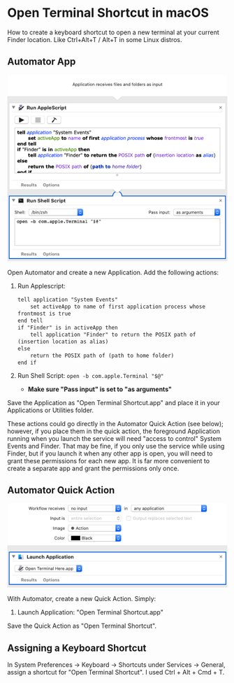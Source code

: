 # Open Terminal Shortcut in macOS

How to create a keyboard shortcut to open a new terminal at your current 
Finder location.  Like Ctrl+Alt+T / Alt+T in some Linux distros.

## Automator App

![Open Terminal Shortcut App in Automator](./App.png)

Open Automator and create a new Application.  Add the following actions:

1. Run Applescript:

	```applescript
	tell application "System Events"
		set activeApp to name of first application process whose frontmost is true
	end tell
	if "Finder" is in activeApp then
		tell application "Finder" to return the POSIX path of (insertion location as alias)
	else
		return the POSIX path of (path to home folder)
	end if
	```

2. Run Shell Script: `open -b com.apple.Terminal "$@"`
	- **Make sure "Pass input" is set to "as arguments"**

Save the Application as "Open Terminal Shortcut.app" and place it in your 
Applications or Utilities folder.

These actions could go directly in the Automator Quick Action (see below); however, 
if you place them in the quick action, the foreground Application running 
when you launch the service will need "access to control" System Events and 
Finder.  That may be fine, if you only use the service while using Finder, but 
if you launch it when any other app is open, you will need to grant these
permissions for each new app.  It is far more convenient to create a 
separate app and grant the permissions only once.

## Automator Quick Action

![Open Terminal Shortcut Quick Action in Automator](./QuickAction.png)

With Automator, create a new Quick Action.  Simply:

1. Launch Application: "Open Terminal Shortcut.app"

Save the Quick Action as "Open Terminal Shortcut".

## Assigning a Keyboard Shortcut

In System Preferences -> Keyboard -> Shortcuts under Services -> General, 
assign a shortcut for "Open Terminal Shortcut".  I used Ctrl + Alt + Cmd + T.


